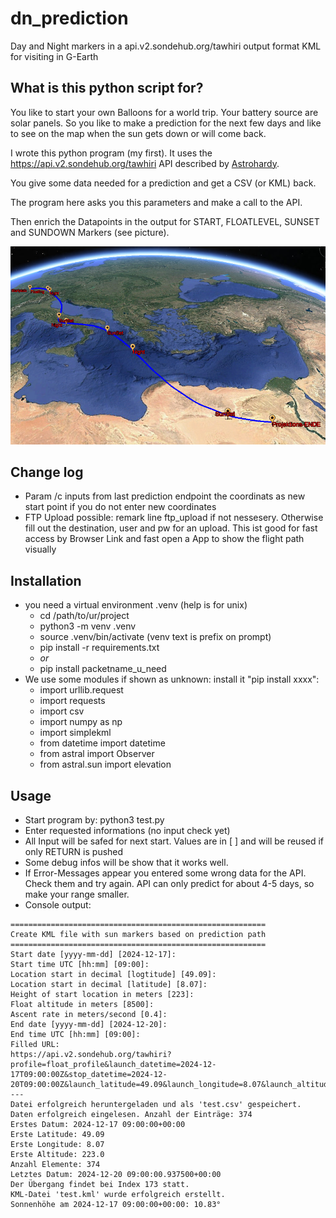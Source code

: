 # dn_prediction
Day and Night markers in a api.v2.sondehub.org/tawhiri output format KML for visiting in G-Earth

## What is this python script for?

You like to start your own Balloons for a world trip. Your battery source are solar panels. So you 
like to make a prediction for the next few days and like to see on the map when the sun gets down or will come back.

I wrote this python program (my first).  It uses the https://api.v2.sondehub.org/tawhiri API described by 
[Astrohardy](https://astrohardy.de/radiosonde/predictapi.html). 

You give some data needed for a prediction and get a CSV (or KML) back.

The program here asks you this parameters and make a call to the API.

Then enrich the Datapoints in the output for START, FLOATLEVEL, SUNSET and SUNDOWN Markers (see picture).

![Google-Earth Hardcopy](https://github.com/whallmann/dn_prediction/blob/main/pictures/photo_2024-12-16_18-10-16.jpg)

## Change log
- Param /c inputs from last prediction endpoint the coordinats as new start point if you do not enter new coordinates
- FTP Upload possible: remark line ftp_upload if not nessesery. Otherwise fill out the destination, user and pw for an upload. This ist good for fast access by Browser Link and fast open a App to show the flight path visually


## Installation
- you need a virtual environment .venv (help is for unix)
  - cd /path/to/ur/project
  - python3 -m venv .venv
  - source .venv/bin/activate  (venv text is prefix on prompt)
  - pip install -r requirements.txt
  - _or_
  - pip install packetname_u_need
- We use some modules if shown as unknown: install it "pip install xxxx":
  - import urllib.request
  - import requests
  - import csv
  - import numpy as np
  - import simplekml
  - from datetime import datetime
  - from astral import Observer
  - from astral.sun import elevation

## Usage
- Start program by:  python3 test.py
- Enter requested informations (no input check yet)
- All Input will be safed for next start. Values are in [ ] and will be reused if only RETURN is pushed
- Some debug infos will be show that it works well. 
- If Error-Messages appear you entered some wrong data for the API. Check them and try again. API can only predict for about 4-5 days, so make your range smaller.
- Console output:
```
=========================================================
Create KML file with sun markers based on prediction path
=========================================================
Start date [yyyy-mm-dd] [2024-12-17]:
Start time UTC [hh:mm] [09:00]:
Location start in decimal [logtitude] [49.09]:
Location start in decimal [latitude] [8.07]:
Height of start location in meters [223]:
Float altitude in meters [8500]:
Ascent rate in meters/second [0.4]:
End date [yyyy-mm-dd] [2024-12-20]:
End time UTC [hh:mm] [09:00]:
Filled URL:
https://api.v2.sondehub.org/tawhiri?profile=float_profile&launch_datetime=2024-12-17T09:00:00Z&stop_datetime=2024-12-20T09:00:00Z&launch_latitude=49.09&launch_longitude=8.07&launch_altitude=223&ascent_rate=0.4&float_altitude=8500&format=csv
---
Datei erfolgreich heruntergeladen und als 'test.csv' gespeichert.
Daten erfolgreich eingelesen. Anzahl der Einträge: 374
Erstes Datum: 2024-12-17 09:00:00+00:00
Erste Latitude: 49.09
Erste Longitude: 8.07
Erste Altitude: 223.0
Anzahl Elemente: 374
Letztes Datum: 2024-12-20 09:00:00.937500+00:00
Der Übergang findet bei Index 173 statt.
KML-Datei 'test.kml' wurde erfolgreich erstellt.
Sonnenhöhe am 2024-12-17 09:00:00+00:00: 10.83°
```

